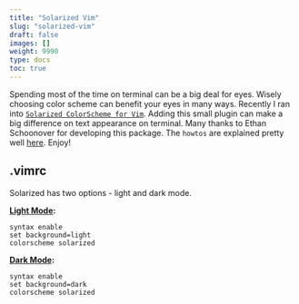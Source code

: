 ```yaml
---
title: "Solarized Vim"
slug: "solarized-vim"
draft: false
images: []
weight: 9990
type: docs
toc: true
---
```


Spending most of the time on terminal can be a big deal for eyes. Wisely choosing color scheme can benefit your eyes in many ways. Recently I ran into [`Solarized ColorScheme for Vim`](http://ethanschoonover.com/solarized/vim-colors-solarized). Adding this small plugin can make a big difference on text appearance on terminal. Many thanks to Ethan Schoonover for developing this package. The `howtos` are explained pretty well [here](https://github.com/altercation/vim-colors-solarized). Enjoy!


## .vimrc
Solarized has two options - light and dark mode.

**[Light Mode](http://ethanschoonover.com/solarized/img/screen-haskell-light.png):**

    syntax enable
    set background=light
    colorscheme solarized 

**[Dark Mode](http://ethanschoonover.com/solarized/img/screen-haskell-dark.png):**

    syntax enable
    set background=dark
    colorscheme solarized 






